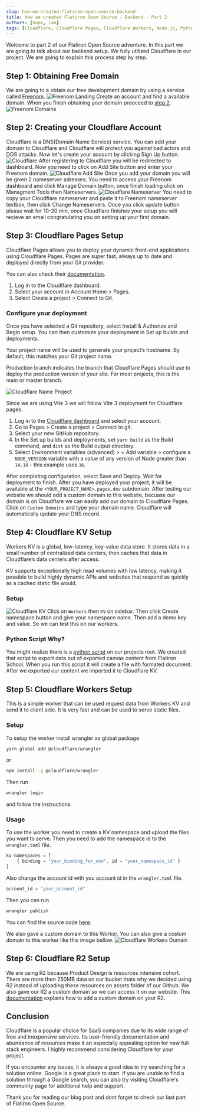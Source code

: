 ```yaml
---
slug: how-we-created-flatiron-open-source-backend
title: How we created Flatiron Open Source - Backend - Part 2
authors: [hope, ian]
tags: [Cloudflare, Cloudflare Pages, Cloudflare Workers, Node.js, Python]
---
```


Welcome to part 2 of our Flatiron Open Source adventure. In this part we are going to talk about our backend setup. We fully utilized Cloudflare in our project. We are going to explain this process step by step. 

## Step 1: Obtaining Free Domain
We are going to a obtain our free development domain by using a service called [Freenom](https://www.freenom.com/en/index.html?lang=en). 
![Freenom Landing](./images/freenom-landing.png)
Create an account and find a available domain. When you finish obtaining your domain prooceed to [step 2](#step-2-creating-your-cloudflare-account).
![Freenom Domains](./images/freenom-my-domains.png)

## Step 2: Creating your Cloudflare Account
Cloudflare is a DNS(Domain Name Service) service. You can add your domain to Cloudflare and Cloudflare will protect you against bad actors and DOS attacks. Now let's create your account by clicking Sign Up button.
![Cloudflare](./images/cloudflare.png)
After registering to Cloudflare you will be redirected to dashboard. Now you need to click on Add Site button and enter your Freenom domain. 
![Cloudflare Add Site](./images/cloudflare-add-site.png)
Once you add your domain you will be given 2 nameserver adresses. You need to access your Freenom dashboard and click Manage Domain button, once finish loading click on Managment Tools then Nameservers.
![Cloudflare Nameserver](./images/freenom-nameserver.png)
You need to copy your Cloudflare nameserver and paste it to Freenom nameserver textbox, then click Change Nameservers. 
Once you click update button please wait for 10-20 min, once Cloudflare finishes your setup you will recieve an email congratulating you on setting up your first domain.

## Step 3: Cloudflare Pages Setup
Cloudflare Pages allows you to deploy your dynamic front-end applications using Cloudflare Pages. Pages are super fast, always up to date and deployed directly from your Git provider.

You can also check their [documentation](https://developers.cloudflare.com/pages/).

1. Log in to the Cloudflare dashboard.
2. Select your account in Account Home > Pages.
3. Select Create a project > Connect to Git.

### Configure your deployment
Once you have selected a Git repository, select Install & Authorize and Begin setup. You can then customize your deployment in Set up builds and deployments.

Your project name will be used to generate your project’s hostname. By default, this matches your Git project name.

Production branch indicates the branch that Cloudflare Pages should use to deploy the production version of your site. For most projects, this is the main or master branch. 

![Cloudflare Name Project](https://developers.cloudflare.com/pages/get-started/images/configuration.png)

Since we are using Vite 3 we will follow Vite 3 deployment for Cloudflare pages.

1. Log in to the [Cloudflare dashboard](https://dash.cloudflare.com/) and select your account.
2. Go to Pages > Create a project > Connect to git.
3. Select your new GitHub repository.
4. In the Set up builds and deployments, set `yarn build` as the Build command, and `dist` as the Build output directory.
5. Select Environment variables (advanced) > + Add variable > configure a `NODE_VERSION` variable with a value of any version of Node greater than `14.18` – this example uses `16`.

After completing configuration, select Save and Deploy. Wait for deployment to finish. After you have deployed your project, it will be available at the `<YOUR_PROJECT_NAME>.pages.dev` subdomain. After testing our website we should add a custom domain to this website, becuase our domain is on Cloudflare we can easily add our domain to Cloudflare Pages. Click on `Custom Domains` and type your domain name. Cloudflare will automatically update your DNS record.

## Step 4: Cloudflare KV Setup
Workers KV is a global, low-latency, key-value data store. It stores data in a small number of centralized data centers, then caches that data in Cloudflare’s data centers after access. 

KV supports exceptionally high read volumes with low latency, making it possible to build highly dynamic APIs and websites that respond as quickly as a cached static file would. 

### Setup
![Cloudflare KV](./images/cloudflare-kv.png)
Click on `Workers` then `KV` on sidebar. Then click Create namespace button and give your namespace name.
Then add a demo key and value. So we can test this on our workers.

### Python Script Why?
You might realize there is a [python script](https://github.com/umuthopeyildirim/FlatironOpenSource/blob/main/main.py) on our projects root. We created that script to export data out of exported canvas content from Flatiron School. When you run this script it will create a file with formated document. After we exported our content we imported it to Cloudflare KV.

## Step 5: Cloudflare Workers Setup
This is a simple worker that can be used request data from Workers KV and send it to client side. It is very fast and can be used to serve static files.

### Setup
To setup the worker install wrangler as global package
```bash
yarn global add @cloudflare/wrangler
```
or
```bash
npm install -g @cloudflare/wrangler
```
Then run
```bash
wrangler login
```
and follow the instructions.


### Usage
To use the worker you need to create a KV namespace and upload the files you want to serve.
Then you need to add the namespace id to the `wrangler.toml` file.
```javascript
kv-namespaces = [
    { binding = "your_binding_for_env", id = "your_namespace_id" }
]
```
Also change the account id with you account id in the `wrangler.toml` file.
```javascript
account_id = "your_account_id"
```
Then you can run
```bash
wrangler publish
```

You can find the source code [here](https://github.com/umuthopeyildirim/FlatironOpenSource/tree/main/workers).

We also gave a custom domain to this Worker. You can also give a costum domain to this worker like this image bellow.
![Cloudflare Workers Domain](./images/cloudflare-workers-domain.png)

## Step 6: Cloudflare R2 Setup
We are using R2 because Product Design is resources intensive cohort. There are more then 250MB data on our bucket thats why we decided using R2 instead of uploading these resources on assets folder of our Github. We also gave our R2 a custom domain so we can access it on our website.
This [documentation](https://developers.cloudflare.com/r2/data-access/public-buckets/) explains how to add a custom domain on your R2.


## Conclusion
Cloudflare is a popular choice for SaaS companies due to its wide range of free and inexpensive services. Its user-friendly documentation and abundance of resources make it an especially appealing option for new full stack engineers. I highly recommend considering Cloudflare for your project.

If you encounter any issues, it is always a good idea to try searching for a solution online. Google is a great place to start. If you are unable to find a solution through a Google search, you can also try visiting Cloudflare's community page for additional help and support.

Thank you for reading our blog post and dont forget to check our last part of Flatiron Open Source.